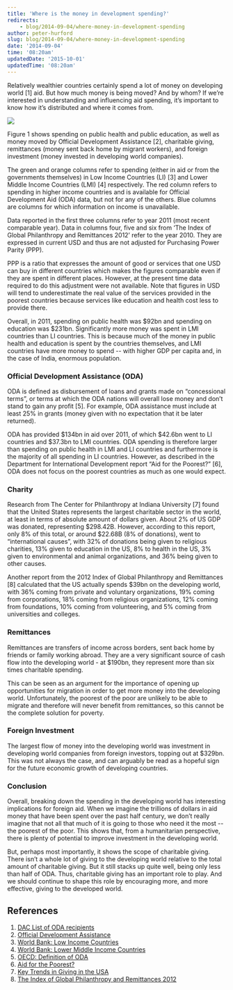 ```yaml
---
title: 'Where is the money in development spending?'
redirects:
    - blog/2014-09-04/where-money-in-development-spending
author: peter-hurford
slug: blog/2014-09-04/where-money-in-development-spending
date: '2014-09-04'
time: '08:20am'
updatedDate: '2015-10-01'
updatedTime: '08:20am'
---
```

Relatively wealthier countries certainly spend a lot of money on developing world [1] aid. But how much money is being moved? And by whom? If we’re interested in understanding and influencing aid spending, it’s important to know how it’s distributed and where it comes from.

![](/images/uploads/development_spending_graph.png)

Figure 1 shows spending on public health and public education, as well as money moved by Official Development Assistance [2], charitable giving, remittances (money sent back home by migrant workers), and foreign investment (money invested in developing world companies).

The green and orange columns refer to spending (either in aid or from the governments themselves) in Low Income Countries (LI) [3] and Lower Middle Income Countries (LMI) [4] respectively. The red column refers to spending in higher income countries and is available for Official Development Aid (ODA) data, but not for any of the others. Blue columns are columns for which information on income is unavailable.

Data reported in the first three columns refer to year 2011 (most recent comparable year). Data in columns four, five and six from ‘The Index of Global Philanthropy and Remittances 2012’ refer to the year 2010\. They are expressed in current USD and thus are not adjusted for Purchasing Power Parity (PPP).

PPP is a ratio that expresses the amount of good or services that one USD can buy in different countries which makes the figures comparable even if they are spent in different places. However, at the present time data required to do this adjustment were not available. Note that figures in USD will tend to underestimate the real value of the services provided in the poorest countries because services like education and health cost less to provide there.

Overall, in 2011, spending on public health was $92bn and spending on education was $231bn. Significantly more money was spent in LMI countries than LI countries. This is because much of the money in public health and education is spent by the countries themselves, and LMI countries have more money to spend -- with higher GDP per capita and, in the case of India, enormous population.

### Official Development Assistance (ODA)

ODA is defined as disbursement of loans and grants made on “concessional terms”, or terms at which the ODA nations will overall lose money and don’t stand to gain any profit [5]. For example, ODA assistance must include at least 25% in grants (money given with no expectation that it be later returned).

ODA has provided $134bn in aid over 2011, of which $42.6bn went to LI countries and $37.3bn to LMI countries. ODA spending is therefore larger than spending on public health in LMI and LI countries and furthermore is the majority of all spending in LI countries. However, as described in the Department for International Development report “Aid for the Poorest?” [6], ODA does not focus on the poorest countries as much as one would expect.

### Charity

Research from The Center for Philanthropy at Indiana University [7] found that the United States represents the largest charitable sector in the world, at least in terms of absolute amount of dollars given. About 2% of US GDP was donated, representing $298.42B. However, according to this report, only 8% of this total, or around $22.68B (8% of donations), went to “international causes”, with 32% of donations being given to religious charities, 13% given to education in the US, 8% to health in the US, 3% given to environmental and animal organizations, and 36% being given to other causes.

Another report from the 2012 Index of Global Philanthropy and Remittances [8] calculated that the US actually spends $39bn on the developing world, with 36% coming from private and voluntary organizations, 19% coming from corporations, 18% coming from religious organizations, 12% coming from foundations, 10% coming from volunteering, and 5% coming from universities and colleges.

### Remittances

Remittances are transfers of income across borders, sent back home by friends or family working abroad. They are a very significant source of cash flow into the developing world - at $190bn, they represent more than six times charitable spending.

This can be seen as an argument for the importance of opening up opportunities for migration in order to get more money into the developing world. Unfortunately, the poorest of the poor are unlikely to be able to migrate and therefore will never benefit from remittances, so this cannot be the complete solution for poverty.

### Foreign Investment

The largest flow of money into the developing world was investment in developing world companies from foreign investors, topping out at $329bn. This was not always the case, and can arguably be read as a hopeful sign for the future economic growth of developing countries.

### Conclusion

Overall, breaking down the spending in the developing world has interesting implications for foreign aid. When we imagine the trillions of dollars in aid money that have been spent over the past half century, we don’t really imagine that not all that much of it is going to those who need it the most -- the poorest of the poor. This shows that, from a humanitarian perspective, there is plenty of potential to improve investment in the developing world.

But, perhaps most importantly, it shows the scope of charitable giving. There isn’t a whole lot of giving to the developing world relative to the total amount of charitable giving. But it still stacks up quite well, being only less than half of ODA. Thus, charitable giving has an important role to play. And we should continue to shape this role by encouraging more, and more effective, giving to the developed world.

## References

1.  [DAC List of ODA recipients](http://www.oecd.org/dac/stats/43540882.pdf)
2.  [Official Development Assistance](http://en.wikipedia.org/wiki/Official_development_assistance)
3.  [World Bank: Low Income Countries](http://data.worldbank.org/income-level/LIC)
4.  [World Bank: Lower Middle Income Countries](http://data.worldbank.org/income-level/LMC)
5.  [OECD: Definition of ODA](http://www.oecd.org/dac/stats/officialdevelopmentassistancedefinitionandcoverage.htm#Definition)
6.  [Aid for the Poorest?](http://r4d.dfid.gov.uk/PDF/Outputs/ChronicPoverty_RC/35Baulch.pdf)
7.  [Key Trends in Giving in the USA](http://www.ehlconsulting.com/key-trends-in-giving-usa/)
8.  [The Index of Global Philanthropy and Remittances 2012](http://www.hudson.org/content/researchattachments/attachment/1015/2012indexofglobalphilanthropyandremittances.pdf)